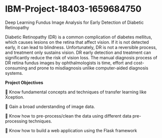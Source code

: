 # IBM-Project-18403-1659684750
Deep Learning Fundus Image Analysis for Early Detection of Diabetic Retinopathy

Diabetic Retinopathy (DR) is a common complication of diabetes mellitus, which causes lesions on the retina that affect vision. If it is not detected early, it can lead to blindness. Unfortunately, DR is not a reversible process, and treatment only sustains vision. DR early detection and treatment can significantly reduce the risk of vision loss. The manual diagnosis process of DR retina fundus images by ophthalmologists is time, effort and cost-consuming and prone to misdiagnosis unlike computer-aided diagnosis systems. 

**Project Objectives**


	Know fundamental concepts and techniques of transfer learning like Xception.

	Gain a broad understanding of image data.

	Know how to pre-process/clean the data using different data pre-processing techniques.

	Know how to build a web application using the Flask framework

